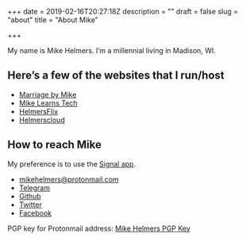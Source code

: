 +++
date = 2019-02-16T20:27:18Z
description = ""
draft = false
slug = "about"
title = "About Mike"

+++

My name is Mike Helmers. I’m a millennial living in Madison, WI.

## Here’s a few of the websites that I run/host

- [Marriage by Mike](https://marriagebymike.com)
- [Mike Learns Tech](https://helmers.io)
- [HelmersFlix](http://helmersflix.com)
- [Helmerscloud](https://helmerscloud.com)

## How to reach Mike

My preference is to use the [Signal app](https://www.signal.org/).

- [mikehelmers@protonmail.com](mailto:mikehelmers@proton.me)
- [Telegram](https://t.me/mhelmers)
- [Github](https://github.com/northsaluki615)
- [Twitter](https://twitter.com/mphelmers)
- [Facebook](https://www.facebook.com/helmers.mike)

PGP key for Protonmail address: [Mike Helmers PGP Key](https://helmerscloud.com/index.php/s/yEQ65WDxMx2wg5X)
